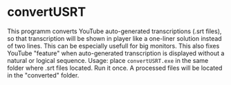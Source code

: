# convertUSRT
This programm converts YouTube auto-generated transcriptions (.srt files),
so that transcription will be shown in player like a one-liner solution instead of two lines.
This can be especially usefull for big monitors. This also fixes YouTube "feature"
when auto-generated transcription is displayed without a natural or logical sequence.
Usage: place `convertUSRT.exe` in the same folder where .srt files located. Run it once.
A processed files will be located in the "converted" folder.
